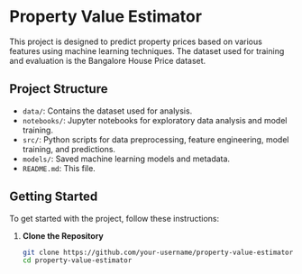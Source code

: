 # Property Value Estimator

This project is designed to predict property prices based on various features using machine learning techniques. The dataset used for training and evaluation is the Bangalore House Price dataset.

## Project Structure

- `data/`: Contains the dataset used for analysis.
- `notebooks/`: Jupyter notebooks for exploratory data analysis and model training.
- `src/`: Python scripts for data preprocessing, feature engineering, model training, and predictions.
- `models/`: Saved machine learning models and metadata.
- `README.md`: This file.

## Getting Started

To get started with the project, follow these instructions:

1. **Clone the Repository**

   ```bash
   git clone https://github.com/your-username/property-value-estimator.git
   cd property-value-estimator
